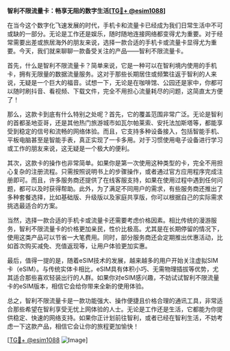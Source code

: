**智利不限流量卡：畅享无阻的数字生活[[TG💪+ @esim1088](https://t.me/s/esim1088)]**

在当今这个数字化飞速发展的时代，手机卡和流量卡已经成为我们日常生活中不可或缺的一部分。无论是工作还是娱乐，随时随地连接网络都变得尤为重要。对于经常需要出差或旅居海外的朋友来说，选择一款合适的手机卡或流量卡显得尤为重要。今天，我们就来聊聊一款备受关注的产品——智利不限流量卡。

首先，什么是智利不限流量卡？简单来说，它是一种可以在智利境内使用的手机卡，拥有无限量的数据流量服务。这对于那些长期居住或频繁往返于智利的人来说，无疑是一个巨大的福音。试想一下，无论是在咖啡馆、公园还是家中，你都可以随时刷抖音、看视频、下载文件，完全不用担心流量耗尽的问题，这简直太方便了！

那么，这款卡到底有什么特别之处呢？首先，它的覆盖范围非常广泛。无论是智利的首都圣地亚哥，还是其他热门旅游城市如瓦尔帕莱索、安托法加斯塔等，都能享受到稳定的信号和流畅的网络体验。而且，它支持多种设备接入，包括智能手机、平板电脑甚至是智能手表，真正实现了一卡多用。对于习惯使用电子设备进行学习或工作的朋友来说，这无疑是一个极大的便利。

其次，这款卡的操作也非常简单。如果你是第一次使用这种类型的卡，完全不用担心复杂的注册流程。只需按照说明书上的步骤操作，或者通过官方应用程序完成注册即可。而且，许多服务商还提供了在线客服支持，如果在使用过程中遇到任何问题，都可以及时获得帮助。此外，为了满足不同用户的需求，有些服务商还推出了多种套餐选择，比如基础版、升级版以及家庭共享版，你可以根据自己的实际需求挑选最适合的方案。

当然，选择一款合适的手机卡或流量卡还需要考虑价格因素。相比传统的漫游服务，智利不限流量卡的价格更加亲民，性价比极高。尤其是在长期停留的情况下，使用这类产品可以节省一大笔费用。同时，部分服务商还会定期推出优惠活动，比如首次购买减免、充值返现等，让用户体验更加实惠。

最后，值得一提的是，随着eSIM技术的发展，越来越多的用户开始关注虚拟SIM卡（eSIM）。与传统实体卡相比，eSIM具有体积小巧、无需物理插拔等优势，尤其适合那些喜欢轻装出行的人群。如果你对eSIM感兴趣，不妨试试智利不限流量卡的eSIM版本，相信它会给你带来全新的使用体验。

总之，智利不限流量卡是一款功能强大、操作便捷且价格合理的通讯工具，非常适合那些希望在智利享受无忧上网体验的人士。无论是工作还是生活，它都能为你提供稳定、快速的网络支持。如果你正计划前往智利，或者已经在智利生活，不妨考虑一下这款产品，相信它会让你的旅程更加愉快！

[[TG💪+ @esim1088](https://t.me/s/esim1088) ![Image](https://i.postimg.cc/4NQfJmqS/Snipaste-2025-05-13-00-14-12.png)]